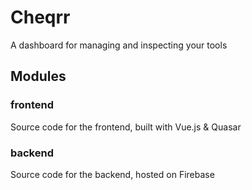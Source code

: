 # Cheqrr

A dashboard for managing and inspecting your tools

## Modules

### frontend

Source code for the frontend, built with Vue.js & Quasar

### backend

Source code for the backend, hosted on Firebase
